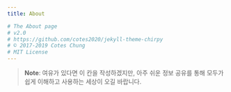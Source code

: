 ```yaml
---
title: About

# The About page
# v2.0
# https://github.com/cotes2020/jekyll-theme-chirpy
# © 2017-2019 Cotes Chung
# MIT License
---
```


> **Note**: 여유가 있다면 이 칸을 작성하겠지만, 아주 쉬운 정보 공유를 통해 모두가 쉽게 이해하고 사용하는 세상이 오길 바랍니다.